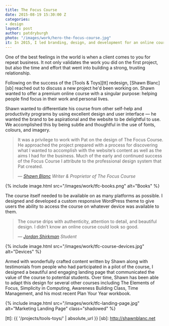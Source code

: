 ```yaml
---
title: The Focus Course
date: 2015-08-19 15:30:00 Z
categories:
- design
layout: post
author: patdryburgh
photo: "/images/work/hero-the-focus-course.jpg"
it: In 2015, I led branding, design, and development for an online course called
---
```



One of the best feelings in the world is when a client comes to you for repeat business. It not only validates the work you did on the first project, but also the time and effort that went into building a strong, trusting relationship.

Following on the success of the [Tools & Toys][tt] redesign, [Shawn Blanc][sb] reached out to discuss a new project he'd been working on. Shawn wanted to offer a premium online course with a singular purpose: helping people find focus in their work and personal lives.

Shawn wanted to differentiate his course from other self-help and productivity programs by using excellent design and user interface — he wanted the brand to be aspirational and the website to be delightful to use. We accomplished this by being subtle and thoughtful in the use of fonts, colours, and imagery.

<div class="pull-out">
  <blockquote>
    <p>
      It was a privilege to work with Pat on the design of The Focus Course. He approached the project prepared with a process for discovering what I wanted to accomplish with the website’s content as well as the aims I had for the business. Much of the early and continued success of the Focus Course I attribute to the professional design system that Pat created.
    </p>
    <cite>
      &mdash; <a href="http://shawnblanc.net">Shawn Blanc</a>
      <span class="title small">Writer &amp; Proprietor of The Focus Course</span>
    </cite>
  </blockquote>
</div>

{% include image.html src="/images/work/tfc-books.png" alt="Books" %}

The course itself needed to be available on as many platforms as possible. I designed and developed a custom responsive WordPress theme to give users the ability to access the course on whatever device was available to them.

<div class="pull-out">
  <blockquote>
    <p>
      The course drips with authenticity, attention to detail, and beautiful design. I didn’t know an online course could look so good.
    </p>
    <cite>
      &mdash; <a href="https://jshirk.com/blog/the-focus-course/">Jordan Shirkman</a>
      <span class="title small">Student</span>
    </cite>
  </blockquote>
</div>

{% include image.html src="/images/work/tfc-course-devices.jpg" alt="Devices" %}

Armed with wonderfully crafted content written by Shawn along with testimonials from people who had participated in a pilot of the course, I designed a beautiful and engaging landing page that communicated the value of the course to potential students. Over time, Shawn has been able to adapt this design for several other courses including The Elements of Focus, Simplicity in Computing, Awareness Building Class, Time Management, and his most recent Plan Your Year workbook.

{% include image.html src="/images/work/tfc-landing-page.jpg" alt="Marketing Landing Page" class="shadowed" %}

[tt]: {{ '/projects/tools-toys/' | absolute_url }}
[sb]: http://shawnblanc.net
